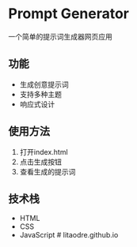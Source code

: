 # Prompt Generator

一个简单的提示词生成器网页应用

## 功能
- 生成创意提示词
- 支持多种主题
- 响应式设计

## 使用方法
1. 打开index.html
2. 点击生成按钮
3. 查看生成的提示词

## 技术栈
- HTML
- CSS
- JavaScript
#   l i t a o d r e . g i t h u b . i o  
 